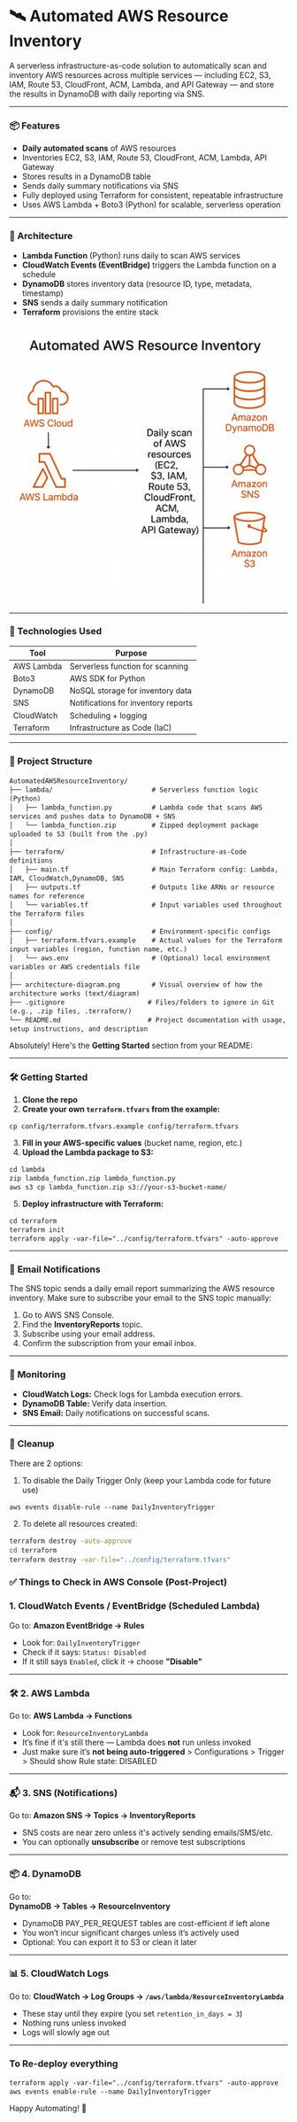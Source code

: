 # 🛰️ Automated AWS Resource Inventory

A serverless infrastructure-as-code solution to automatically scan and inventory AWS resources across multiple services — including EC2, S3, IAM, Route 53, CloudFront, ACM, Lambda, and API Gateway — and store the results in DynamoDB with daily reporting via SNS.

---

### 📦 Features

- **Daily automated scans** of AWS resources
- Inventories EC2, S3, IAM, Route 53, CloudFront, ACM, Lambda, API Gateway
- Stores results in a DynamoDB table
- Sends daily summary notifications via SNS
- Fully deployed using Terraform for consistent, repeatable infrastructure
- Uses AWS Lambda + Boto3 (Python) for scalable, serverless operation

---

### 🧱 Architecture

- **Lambda Function** (Python) runs daily to scan AWS services
- **CloudWatch Events (EventBridge)** triggers the Lambda function on a schedule
- **DynamoDB** stores inventory data (resource ID, type, metadata, timestamp)
- **SNS** sends a daily summary notification
- **Terraform** provisions the entire stack

![AWS Resource Inventory Architecture](architecture-diagram.png)


---

### 🚀 Technologies Used

| Tool       | Purpose                               |
|------------|----------------------------------------|
| AWS Lambda | Serverless function for scanning       |
| Boto3      | AWS SDK for Python                     |
| DynamoDB   | NoSQL storage for inventory data       |
| SNS        | Notifications for inventory reports    |
| CloudWatch | Scheduling + logging                   |
| Terraform  | Infrastructure as Code (IaC)           |

---

### 📁 Project Structure

```
AutomatedAWSResourceInventory/
├── lambda/                         # Serverless function logic (Python)
│   ├── lambda_function.py          # Lambda code that scans AWS services and pushes data to DynamoDB + SNS
│   └── lambda_function.zip         # Zipped deployment package uploaded to S3 (built from the .py)
│
├── terraform/                      # Infrastructure-as-Code definitions
│   ├── main.tf                     # Main Terraform config: Lambda, IAM, CloudWatch,DynamoDB, SNS
│   ├── outputs.tf                  # Outputs like ARNs or resource names for reference
│   └── variables.tf                # Input variables used throughout the Terraform files
│
├── config/                         # Environment-specific configs
│   ├── terraform.tfvars.example    # Actual values for the Terraform input variables (region, function name, etc.)
│   └── aws.env                     # (Optional) local environment variables or AWS credentials file
│
├── architecture-diagram.png        # Visual overview of how the architecture works (text/diagram)
├── .gitignore                     # Files/folders to ignore in Git (e.g., .zip files, .terraform/)
└── README.md                      # Project documentation with usage, setup instructions, and description
```


Absolutely! Here's the **Getting Started** section from your README:

---

### 🛠️ Getting Started

1. **Clone the repo**  
2. **Create your own `terraform.tfvars` from the example:**

```
cp config/terraform.tfvars.example config/terraform.tfvars
```

3. **Fill in your AWS-specific values** (bucket name, region, etc.)
4. **Upload the Lambda package to S3:**

```
cd lambda
zip lambda_function.zip lambda_function.py
aws s3 cp lambda_function.zip s3://your-s3-bucket-name/
```

5. **Deploy infrastructure with Terraform:**

```
cd terraform
terraform init
terraform apply -var-file="../config/terraform.tfvars" -auto-approve
```

---


### 📧 **Email Notifications**

The SNS topic sends a daily email report summarizing the AWS resource inventory. Make sure to subscribe your email to the SNS topic manually:
1. Go to AWS SNS Console.
2. Find the **InventoryReports** topic.
3. Subscribe using your email address.
4. Confirm the subscription from your email inbox.

---

### 🌟 **Monitoring**

- **CloudWatch Logs:** Check logs for Lambda execution errors.
- **DynamoDB Table:** Verify data insertion.
- **SNS Email:** Daily notifications on successful scans.

---

### 🧹 **Cleanup**
There are 2 options: 
1. To disable the Daily Trigger Only (keep your Lambda code for future use)
```
aws events disable-rule --name DailyInventoryTrigger
```

2. To delete all resources created:
```bash
terraform destroy -auto-approve
cd terraform
terraform destroy -var-file="../config/terraform.tfvars"
```


### ✅ Things to Check in AWS Console (Post-Project)
### **1. CloudWatch Events / EventBridge (Scheduled Lambda)**

Go to:  **Amazon EventBridge → Rules**
- Look for: `DailyInventoryTrigger`
- Check if it says: `Status: Disabled`
- If it still says `Enabled`, click it → choose **"Disable"**

---

### 🛠 **2. AWS Lambda**

Go to: **AWS Lambda → Functions**
- Look for: `ResourceInventoryLambda`
- It’s fine if it's still there — Lambda does **not** run unless invoked
- Just make sure it’s **not being auto-triggered** > Configurations > Trigger > Should show Rule state: DISABLED

---

### 📬 **3. SNS (Notifications)**
Go to:  **Amazon SNS → Topics → InventoryReports**
- SNS costs are near zero unless it's actively sending emails/SMS/etc.
- You can optionally **unsubscribe** or remove test subscriptions

---

### 📦 **4. DynamoDB**
Go to:  
**DynamoDB → Tables → ResourceInventory**
- DynamoDB PAY_PER_REQUEST tables are cost-efficient if left alone
- You won’t incur significant charges unless it’s actively used
- Optional: You can export it to S3 or clean it later
---

### 📊 **5. CloudWatch Logs**
 Go to:  **CloudWatch → Log Groups → `/aws/lambda/ResourceInventoryLambda`**
- These stay until they expire (you set `retention_in_days = 3`)
- Nothing runs unless invoked
- Logs will slowly age out

---



### To Re-deploy everything 
```
terraform apply -var-file="../config/terraform.tfvars" -auto-approve
aws events enable-rule --name DailyInventoryTrigger
``` 


Happy Automating! 🎉
